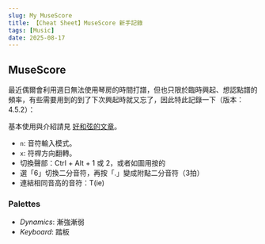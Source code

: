 ```yaml
---
slug: My MuseScore
title: 【Cheat Sheet】MuseScore 新手記錄
tags: [Music]
date: 2025-08-17
---
```


## MuseScore

最近偶爾會利用週日無法使用琴房的時間打譜，但也只限於臨時興起、想認點譜的頻率，有些需要用到的到了下次興起時就又忘了，因此特此記錄一下（版本：4.5.2）：

基本使用與介紹請見 [好和弦的文章](https://nicechord.com/post/musescore-basics/)。

- `n`: 音符輸入模式。
- `x`: 符桿方向翻轉。
- 切換聲部：Ctrl + Alt + 1 或 2，或者如圖用按的
- 選「6」切換二分音符，再按「.」變成附點二分音符（3拍）
- 連結相同音高的音符：T(ie)

### Palettes

- *Dynamics*: 漸強漸弱
- *Keyboard*: 踏板
